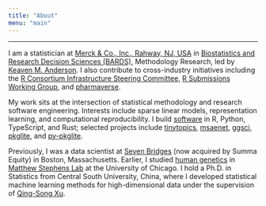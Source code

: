 ```yaml
---
title: "About"
menu: "main"
---
```


*  *  *  *

I am a statistician at [Merck & Co., Inc., Rahway, NJ, USA](https://www.merck.com/)
in [Biostatistics and Research Decision Sciences (BARDS)](https://jobs.merck.com/bards),
Methodology Research, led by [Keaven M. Anderson](https://keaven.github.io/).
I also contribute to cross-industry initiatives including the
[R Consortium Infrastructure Steering Committee](https://r-consortium.org/about/governance.html),
[R Submissions Working Group](https://rconsortium.github.io/submissions-wg/),
and [pharmaverse](https://pharmaverse.org/).

My work sits at the intersection of statistical methodology and
research software engineering. Interests include sparse linear models,
representation learning, and computational reproducibility.
I build [software](https://nanx.me/software/) in R, Python, TypeScript, and Rust;
selected projects include
[tinytopics](https://nanx.me/tinytopics/),
[msaenet](https://nanx.me/msaenet/),
[ggsci](https://nanx.me/ggsci/),
[pkglite](https://merck.github.io/pkglite/), and
[py-pkglite](https://pharmaverse.github.io/py-pkglite/).

Previously, I was a data scientist at [Seven Bridges](https://www.sevenbridges.com/)
(now acquired by Summa Equity) in Boston, Massachusetts.
Earlier, I studied [human genetics](https://genes.uchicago.edu/)
in [Matthew Stephens Lab](https://stephenslab.uchicago.edu/) at the
University of Chicago.
I hold a Ph.D. in Statistics from Central South University, China,
where I developed statistical machine learning methods for
high-dimensional data under the supervision of
[Qing-Song Xu](https://scholar.google.com/citations?user=b98MXiYAAAAJ&hl=en).

<style>
.content .markdown {
  font-weight: 400;
  font-size: 1.1875rem;
}
</style>
